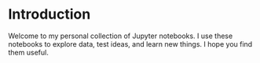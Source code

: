 # Introduction

Welcome to my personal collection of Jupyter notebooks. I use these notebooks to explore data, test ideas, and learn new things. I hope you find them useful.